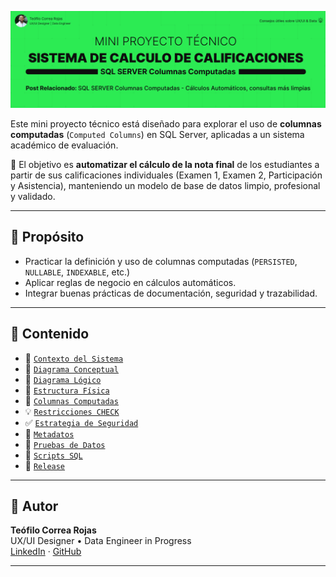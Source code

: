 ![Portada del Proyecto](docs/img/title_sistema_calculo.png)

Este mini proyecto técnico está diseñado para explorar el uso de **columnas computadas** (`Computed Columns`) en SQL Server, aplicadas a un sistema académico de evaluación.

📌 El objetivo es **automatizar el cálculo de la nota final** de los estudiantes a partir de sus calificaciones individuales (Examen 1, Examen 2, Participación y Asistencia), manteniendo un modelo de base de datos limpio, profesional y validado.

---

## 🎯 Propósito

- Practicar la definición y uso de columnas computadas (`PERSISTED`, `NULLABLE`, `INDEXABLE`, etc.)
- Aplicar reglas de negocio en cálculos automáticos.
- Integrar buenas prácticas de documentación, seguridad y trazabilidad.

---

## 🧩 Contenido

- 📌 [`Contexto del Sistema`](docs/contexto_sistema.md) 
- 🧠 [`Diagrama Conceptual`](docs/diagrama_conceptual.md) 
- 📐 [`Diagrama Lógico`](docs/diagrama_logico.md)
- 🔗 [`Estructura Física`](docs/estructura_fisica.md)
- 🧱 [`Columnas Computadas`](docs/columnas_computadas.md)
- 💡 [`Restricciones CHECK`](docs/restricciones_check.md)
- ✅ [`Estrategia de Seguridad`](docs/estrategia_seguridad.md)
- 🔐 [`Metadatos`](docs/metadatos.md)
- 🧾 [`Pruebas de Datos`](/pruebas_datos)
- 🧪 [`Scripts SQL`](/scripts_sql) 
- 🚀 [`Release`](#)

---

## 👤 Autor

**Teófilo Correa Rojas**  
UX/UI Designer • Data Engineer in Progress  
[LinkedIn](https://www.linkedin.com/in/teófilo-correa-rojas/) · [GitHub](https://github.com/teofilocorrea)

---